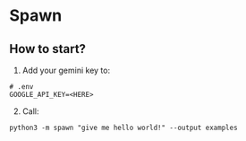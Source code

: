 # Spawn

## How to start?

1. Add your gemini key to:
```
# .env
GOOGLE_API_KEY=<HERE>
```

2. Call:
```
python3 -m spawn "give me hello world!" --output examples
```
